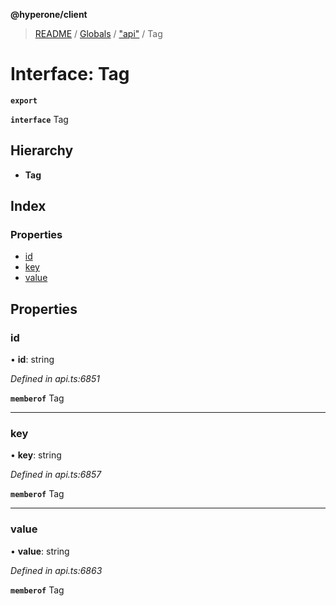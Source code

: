 **@hyperone/client**

> [README](../README.md) / [Globals](../globals.md) / ["api"](../modules/_api_.md) / Tag

# Interface: Tag

**`export`** 

**`interface`** Tag

## Hierarchy

* **Tag**

## Index

### Properties

* [id](_api_.tag.md#id)
* [key](_api_.tag.md#key)
* [value](_api_.tag.md#value)

## Properties

### id

•  **id**: string

*Defined in api.ts:6851*

**`memberof`** Tag

___

### key

•  **key**: string

*Defined in api.ts:6857*

**`memberof`** Tag

___

### value

•  **value**: string

*Defined in api.ts:6863*

**`memberof`** Tag
